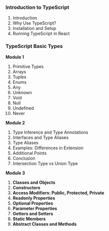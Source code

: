### Introduction to TypeScript
1. Introduction
2. Why Use TypeScript?
3. Installation and Setup
4. Running TypeScript in React

### TypeScript Basic Types
**Module 1**
1. Primitive Types
2. Arrays
3. Tuples
4. Enums
5. Any
6. Unknown
7. Void
8. Null
9. Undefined
10. Never

**Module 2**
1. Type Inference and Type Annotations
2. Interfaces and Type Aliases
3. Type Aliases
4. Examples: Differences in Extension
5. Additional Points
6. Conclusion
7. Intersection Type vs Union Type

**Module 3**

1. **Classes and Objects**
2. **Constructors**
3. **Access Modifiers: Public, Protected, Private**
4. **Readonly Properties**
5. **Optional Properties**
6. **Parameter Properties**
7. **Getters and Setters**
8. **Static Members**
9. **Abstract Classes and Methods** 
